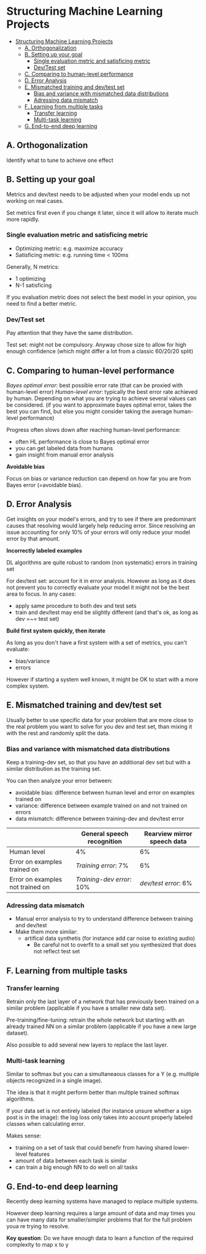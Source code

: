 # Structuring Machine Learning Projects

- [Structuring Machine Learning Projects](#structuring-machine-learning-projects)
  - [A. Orthogonalization](#a-orthogonalization)
  - [B. Setting up your goal](#b-setting-up-your-goal)
    - [Single evaluation metric and satisficing metric](#single-evaluation-metric-and-satisficing-metric)
    - [Dev/Test set](#devtest-set)
  - [C. Comparing to human-level performance](#c-comparing-to-human-level-performance)
  - [D. Error Analysis](#d-error-analysis)
  - [E. Mismatched training and dev/test set](#e-mismatched-training-and-devtest-set)
    - [Bias and variance with mismatched data distributions](#bias-and-variance-with-mismatched-data-distributions)
    - [Adressing data mismatch](#adressing-data-mismatch)
  - [F. Learning from multiple tasks](#f-learning-from-multiple-tasks)
    - [Transfer learning](#transfer-learning)
    - [Multi-task learning](#multi-task-learning)
  - [G. End-to-end deep learning](#g-end-to-end-deep-learning)

## A. Orthogonalization

Identify what to tune to achieve one effect

## B. Setting up your goal

Metrics and dev/test needs to be adjusted when your model ends up not working on real cases.

Set metrics first even if you change it later, since it will allow to iterate much more rapidly.

### Single evaluation metric and satisficing metric

* Optimizing metric: e.g. maximize accuracy
* Satisficing metric: e.g. running time < 100ms

Generally, N metrics: 
* 1 optimizing
* N-1 satisficing

If you evaluation metric does not select the best model in your opinion, you need to find a better metric.

### Dev/Test set

Pay attention that they have the same distribution.

Test set: might not be compulsory. Anyway chose size to allow for high enough confidence (which might differ a lot from a classic 60/20/20 split)

## C. Comparing to human-level performance

*Bayes optimal error*: best possible error rate (that can be proxied with human-level error)
*Human-level error*: typically the best error rate achieved by human. Depending on what you are trying to achieve several values can be considered. (if you want to approximate bayes optimal error, takes the best you can find, but else you might consider taking the average human-level performance)


Progress often slows down after reaching human-level performance:
* often HL performance is close to Bayes optimal error
* you can get labeled data from humans
* gain insight from manual error analysis

**Avoidable bias**

Focus on bias or variance reduction can depend on how far you are from Bayes error (=avoidable bias).


## D. Error Analysis

Get insights on your model's errors, and try to see if there are predominant causes that resolving would largely help reducing error. Since resolving an issue accounting for only 10% of your errors will only reduce your model error by that amount.

**Incorrectly labeled examples**

DL algorithms are quite robust to random (non systematic) errors in training set 

For dev/test set: account for it in error analysis. However as long as it does not prevent you to correctly evaluate your model it might not be the best area to focus. In any cases:
* apply same procedure to both dev and test sets
* train and dev/test may end be slightly different (and that's ok, as long as dev =~= test set)

**Build first system quickly, then iterate**

As long as you don't have a first system with a set of metrics, you can't evaluate:
* bias/variance
* errors

However if starting a system well known, it might be OK to start with a more complex system.

## E. Mismatched training and dev/test set

Usually better to use specific data for your problem that are more close to the real problem you want to solve for you dev and test set, than mixing it with the rest and randomly split the data.

### Bias and variance with mismatched data distributions

Keep a training-dev set, so that you have an additional dev set but with a similar distribution as the training set.

You can then analyze your error between:
* avoidable bias: difference between human level and error on examples trained on
* variance: difference between example trained on and not trained on errors
* data mismatch: difference between training-dev and dev/test error
  
|   |General speech recognition | Rearview mirror speech data |
|---|---|---|
|Human level | 4% |  6% |
|Error on examples trained on | *Training error*: 7% |  6% |
|Error on examples not trained on | *Training-dev error*: 10% | *dev/test error*: 6% |

### Adressing data mismatch

* Manual error analysis to try to understand difference between training and dev/test
* Make them more similar:
  * artifical data synthetis (for instance add car noise to existing audio)
    * Be careful not to overfit to a small set you synthesized that does not reflect test set 

## F. Learning from multiple tasks

### Transfer learning

Retrain only the last layer of a network that has previously been trained on a similar problem (applicable if you have a smaller new data set).

Pre-training/fine-tuning: retrain the whole network but starting with an already trained NN on a similar problem (applicable if you have a new large dataset).

Also possible to add several new layers to replace the last layer.

### Multi-task learning

Similar to softmax but you can a simultaneaous classes for a Y  (e.g. multiple objects recognized in a single image).

The idea is that it might perform better than multiple trained softmax algorithms.

If your data set is not entirely labeled (for instance unsure whether a sign post is in the image): the log loss only takes into account properly labeled classes when calculating error.

Makes sense:
* training on a set of task that could benefir from having shared lower-level features
* amount of data between each task is similar
* can train a big enough NN to do well on all tasks

## G. End-to-end deep learning

Recently deep learning systems have managed to replace multiple systems.

However deep learning requires a large amount of data and may times you can have many data for smaller/simpler problems that for the full problem youa re trying to resolve.

**Key question**: Do we have enough data to learn a function of the required complexity to map x to y
